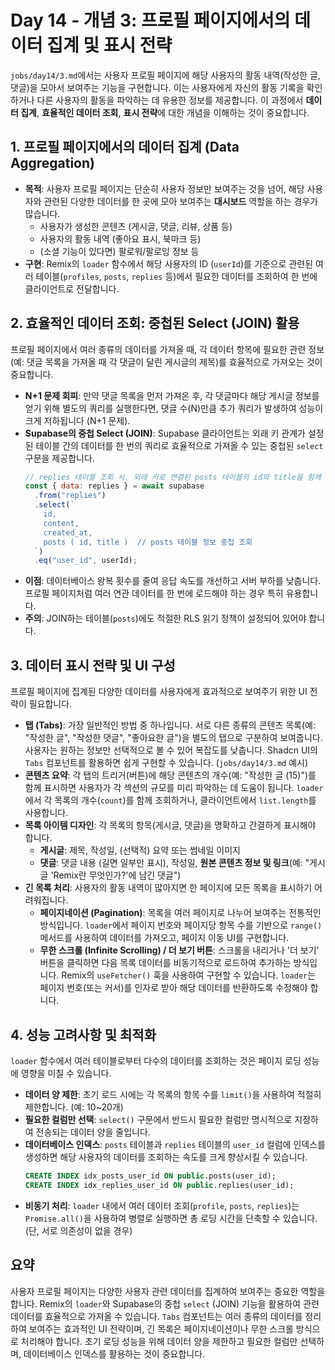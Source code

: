 # Day 14 - 개념 3: 프로필 페이지에서의 데이터 집계 및 표시 전략

`jobs/day14/3.md`에서는 사용자 프로필 페이지에 해당 사용자의 활동 내역(작성한 글, 댓글)을 모아서 보여주는 기능을 구현합니다. 이는 사용자에게 자신의 활동 기록을 확인하거나 다른 사용자의 활동을 파악하는 데 유용한 정보를 제공합니다. 이 과정에서 **데이터 집계**, **효율적인 데이터 조회**, **표시 전략**에 대한 개념을 이해하는 것이 중요합니다.

## 1. 프로필 페이지에서의 데이터 집계 (Data Aggregation)

*   **목적**: 사용자 프로필 페이지는 단순히 사용자 정보만 보여주는 것을 넘어, 해당 사용자와 관련된 다양한 데이터를 한 곳에 모아 보여주는 **대시보드** 역할을 하는 경우가 많습니다.
    *   사용자가 생성한 콘텐츠 (게시글, 댓글, 리뷰, 상품 등)
    *   사용자의 활동 내역 (좋아요 표시, 북마크 등)
    *   (소셜 기능이 있다면) 팔로워/팔로잉 정보 등
*   **구현**: Remix의 `loader` 함수에서 해당 사용자의 ID (`userId`)를 기준으로 관련된 여러 테이블(`profiles`, `posts`, `replies` 등)에서 필요한 데이터를 조회하여 한 번에 클라이언트로 전달합니다.

## 2. 효율적인 데이터 조회: 중첩된 Select (JOIN) 활용

프로필 페이지에서 여러 종류의 데이터를 가져올 때, 각 데이터 항목에 필요한 관련 정보(예: 댓글 목록을 가져올 때 각 댓글이 달린 게시글의 제목)를 효율적으로 가져오는 것이 중요합니다.

*   **N+1 문제 회피**: 만약 댓글 목록을 먼저 가져온 후, 각 댓글마다 해당 게시글 정보를 얻기 위해 별도의 쿼리를 실행한다면, 댓글 수(N)만큼 추가 쿼리가 발생하여 성능이 크게 저하됩니다 (N+1 문제).
*   **Supabase의 중첩 Select (JOIN)**: Supabase 클라이언트는 외래 키 관계가 설정된 테이블 간의 데이터를 한 번의 쿼리로 효율적으로 가져올 수 있는 중첩된 `select` 구문을 제공합니다.
    ```javascript
    // replies 테이블 조회 시, 외래 키로 연결된 posts 테이블의 id와 title을 함께 가져옴
    const { data: replies } = await supabase
      .from("replies")
      .select(`
        id,
        content,
        created_at,
        posts ( id, title )  // posts 테이블 정보 중첩 조회
      `)
      .eq("user_id", userId);
    ```
*   **이점**: 데이터베이스 왕복 횟수를 줄여 응답 속도를 개선하고 서버 부하를 낮춥니다. 프로필 페이지처럼 여러 연관 데이터를 한 번에 로드해야 하는 경우 특히 유용합니다.
*   **주의**: JOIN하는 테이블(`posts`)에도 적절한 RLS 읽기 정책이 설정되어 있어야 합니다.

## 3. 데이터 표시 전략 및 UI 구성

프로필 페이지에 집계된 다양한 데이터를 사용자에게 효과적으로 보여주기 위한 UI 전략이 필요합니다.

*   **탭 (Tabs)**: 가장 일반적인 방법 중 하나입니다. 서로 다른 종류의 콘텐츠 목록(예: "작성한 글", "작성한 댓글", "좋아요한 글")을 별도의 탭으로 구분하여 보여줍니다. 사용자는 원하는 정보만 선택적으로 볼 수 있어 복잡도를 낮춥니다. Shadcn UI의 `Tabs` 컴포넌트를 활용하면 쉽게 구현할 수 있습니다. (`jobs/day14/3.md` 예시)
*   **콘텐츠 요약**: 각 탭의 트리거(버튼)에 해당 콘텐츠의 개수(예: "작성한 글 (15)")를 함께 표시하면 사용자가 각 섹션의 규모를 미리 파악하는 데 도움이 됩니다. `loader`에서 각 목록의 개수(`count`)를 함께 조회하거나, 클라이언트에서 `list.length`를 사용합니다.
*   **목록 아이템 디자인**: 각 목록의 항목(게시글, 댓글)을 명확하고 간결하게 표시해야 합니다.
    *   **게시글**: 제목, 작성일, (선택적) 요약 또는 썸네일 이미지
    *   **댓글**: 댓글 내용 (길면 일부만 표시), 작성일, **원본 콘텐츠 정보 및 링크**(예: "게시글 'Remix란 무엇인가?'에 남긴 댓글")
*   **긴 목록 처리**: 사용자의 활동 내역이 많아지면 한 페이지에 모든 목록을 표시하기 어려워집니다.
    *   **페이지네이션 (Pagination)**: 목록을 여러 페이지로 나누어 보여주는 전통적인 방식입니다. `loader`에서 페이지 번호와 페이지당 항목 수를 기반으로 `range()` 메서드를 사용하여 데이터를 가져오고, 페이지 이동 UI를 구현합니다.
    *   **무한 스크롤 (Infinite Scrolling) / 더 보기 버튼**: 스크롤을 내리거나 '더 보기' 버튼을 클릭하면 다음 목록 데이터를 비동기적으로 로드하여 추가하는 방식입니다. Remix의 `useFetcher()` 훅을 사용하여 구현할 수 있습니다. `loader`는 페이지 번호(또는 커서)를 인자로 받아 해당 데이터를 반환하도록 수정해야 합니다.

## 4. 성능 고려사항 및 최적화

`loader` 함수에서 여러 테이블로부터 다수의 데이터를 조회하는 것은 페이지 로딩 성능에 영향을 미칠 수 있습니다.

*   **데이터 양 제한**: 초기 로드 시에는 각 목록의 항목 수를 `limit()`을 사용하여 적절히 제한합니다. (예: 10~20개)
*   **필요한 컬럼만 선택**: `select()` 구문에서 반드시 필요한 컬럼만 명시적으로 지정하여 전송되는 데이터 양을 줄입니다.
*   **데이터베이스 인덱스**: `posts` 테이블과 `replies` 테이블의 `user_id` 컬럼에 인덱스를 생성하면 해당 사용자의 데이터를 조회하는 속도를 크게 향상시킬 수 있습니다.
    ```sql
    CREATE INDEX idx_posts_user_id ON public.posts(user_id);
    CREATE INDEX idx_replies_user_id ON public.replies(user_id);
    ```
*   **비동기 처리**: `loader` 내에서 여러 데이터 조회(`profile`, `posts`, `replies`)는 `Promise.all()`을 사용하여 병렬로 실행하면 총 로딩 시간을 단축할 수 있습니다. (단, 서로 의존성이 없을 경우)

## 요약

사용자 프로필 페이지는 다양한 사용자 관련 데이터를 집계하여 보여주는 중요한 역할을 합니다. Remix의 `loader`와 Supabase의 중첩 `select` (JOIN) 기능을 활용하여 관련 데이터를 효율적으로 가져올 수 있습니다. `Tabs` 컴포넌트는 여러 종류의 데이터를 정리하여 보여주는 효과적인 UI 전략이며, 긴 목록은 페이지네이션이나 무한 스크롤 방식으로 처리해야 합니다. 초기 로딩 성능을 위해 데이터 양을 제한하고 필요한 컬럼만 선택하며, 데이터베이스 인덱스를 활용하는 것이 중요합니다. 